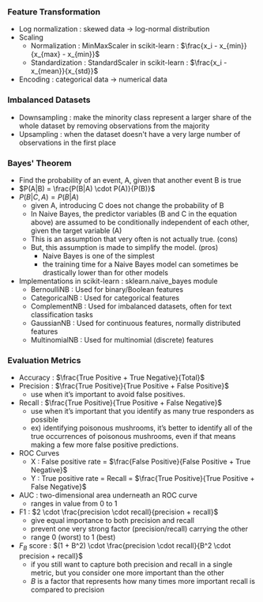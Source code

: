 ### Feature Transformation

- Log normalization : skewed data -> log-normal distribution
- Scaling
  - Normalization : MinMaxScaler in scikit-learn : $\frac{x_i - x_{min}}{x_{max} - x_{min}}$
  - Standardization : StandardScaler in scikit-learn : $\frac{x_i - x_{mean}}{x_{std}}$ 
- Encoding : categorical data -> numerical data

### Imbalanced Datasets

- Downsampling : make the minority class represent a larger share of the whole dataset by removing observations from the majority
- Upsampling : when the dataset doesn't have a very large number of observations in the first place

### Bayes' Theorem
- Find the probability of an event, A, given that another event B is true
- $P(A|B) = \frac{P(B|A) \cdot P(A)}{P(B)}$
- $P(B|C, A) = P(B|A)$
  - given A, introducing C does not change the probability of B
  - In Naive Bayes, the predictor variables (B and C in the equation above) are assumed to be conditionally independent of each other, given the target variable (A)
  - This is an assumption that very often is not actually true. (cons)
  - But, this assumption is made to simplify the model. (pros)
    - Naive Bayes is one of the simplest
    - the training time for a Naive Bayes model can sometimes be drastically lower than for other models 
- Implementations in scikit-learn : sklearn.naive_bayes module
  - BernoulliNB : Used for binary/Boolean features
  - CategoricalNB : Used for categorical features
  - ComplementNB : Used for imbalanced datasets, often for text classification tasks
  - GaussianNB : Used for continuous features, normally distributed features
  - MultinomialNB : Used for multinomial (discrete) features

### Evaluation Metrics
- Accuracy : $\frac{True Positive + True Negative}{Total}$
- Precision : $\frac{True Positive}{True Positive + False Positive}$
  - use when it’s important to avoid false positives.
- Recall : $\frac{True Positive}{True Positive + False Negative}$
  - use when it’s important that you identify as many true responders as possible
  - ex) identifying poisonous mushrooms, it’s better to identify all of the true occurrences of poisonous mushrooms, even if that means making a few more false positive predictions.
- ROC Curves
  - X : False positive rate = $\frac{False Positive}{False Positive + True Negative}$
  - Y : True positive rate = Recall = $\frac{True Positive}{True Positive + False Negative}$
- AUC : two-dimensional area underneath an ROC curve
  - ranges in value from 0 to 1
- F1 : $2 \cdot \frac{precision \cdot recall}{precision + recall}$
  - give equal importance to both precision and recall
  - prevent one very strong factor (precision/recall) carrying the other
  - range 0 (worst) to 1 (best)
- $F_B$ score : $(1 + B^2) \cdot \frac{precision \cdot recall}{B^2 \cdot precision + recall}$
  - if you still want to capture both precision and recall in a single metric, but you consider one more important than the other
  - $B$ is a factor that represents how many times more important recall is compared to precision
